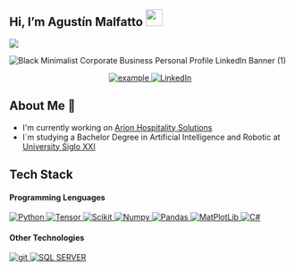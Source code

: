 ## Hi, I’m Agustín Malfatto <img src = "https://raw.githubusercontent.com/MartinHeinz/MartinHeinz/master/wave.gif" width = 30px> 

<p>
  <img src="https://readme-typing-svg.herokuapp.com?&font=IBM+Plex+Sans&color=abcdef&size=20&lines=I'm+a+Backend+Developer;I'm+also+studying+AI+and+Robotic" />
</p>

![Black Minimalist Corporate Business Personal Profile LinkedIn Banner (1)](https://github.com/user-attachments/assets/7ecbea5a-d71e-470e-b099-2c336b7bf41e)

<p align ="center">
  <!--
  <a  href="https://ifeanyi-nneji.netlify.app" target="_blank">
    <img src="https://img.shields.io/badge/My_Website-000000?style=for-the-badge&logo=Microsoft-edge&logoColor=white" alt="example"/>
  </a> -->
  <a href="mailto:agus.malfatto20@gmail.com?subject=Feedback%20From%20Github&body=Hello," target="_blank">
    <img src="https://img.shields.io/badge/Gmail-D14836?style=for-the-badge&logo=gmail&logoColor=white" alt="example"/>
  </a>
   <a href="https://www.linkedin.com/in/agust%C3%ADn-malfatto/?locale=en_US" target="blank">
    <img alt="LinkedIn" src="https://img.shields.io/badge/LinkedIn-0077B5?style=for-the-badge&logo=linkedin&logoColor=white">
  </a>    
</p>

## About Me :raising_hand:
<ul>
  <li>I'm currently working on <a href="https://www.arionpoint.com/equipo-arion/" target="_blank" text-decoration="none">Arion Hospitality Solutions</a> </li> 
  <li>I´m studying a Bachelor Degree in Artificial Intelligence and Robotic at <a href="https://21.edu.ar/" target="_blank">University Siglo XXI</a> </li>
</ul>

## Tech Stack 
#### Programming Lenguages
<p justify-content="center" display="flex" align-items="center">
  <a href="https://www.python.org" target="_blank">
    <img alt="Python" src="https://img.shields.io/badge/Python-3776AB?style=for-the-badge&logo=python&logoColor=white">
  </a>
  
   <a href="" target="_blank">
    <img alt="Tensor" src="https://img.shields.io/badge/TensorFlow-FF6F00?style=for-the-badge&logo=tensorflow&logoColor=white">
  </a>

   <a href="https://scikit-learn.org/" target="_blank">
    <img alt="Scikit" src="https://img.shields.io/badge/scikit_learn-F7931E?style=for-the-badge&logo=scikit-learn&logoColor=white">
  </a>
  
   <a href="https://numpy.org/" target="_blank">
    <img alt="Numpy" src="https://img.shields.io/badge/Numpy-777BB4?style=for-the-badge&logo=numpy&logoColor=white">
  </a>

   <a href="https://pandas.pydata.org/" target="_blank">
    <img alt="Pandas" src="https://img.shields.io/badge/Pandas-2C2D72?style=for-the-badge&logo=pandas&logoColor=white">
  </a>

   <a href="https://matplotlib.org/" target="_blank">
    <img alt="MatPlotLib" src="https://img.shields.io/badge/Matplotlib-3776AB?style=for-the-badge&logo=matplotlib&logoColor=white">
  </a>

  <a href="https://dotnet.microsoft.com/es-es/languages/csharp" target="_blank">
    <img alt="C#" src="https://img.shields.io/badge/C%23-239120?style=for-the-badge&logo=c-sharp&logoColor=white">
  </a>
  </p>

#### Other Technologies
  
<p justify-content="center" display="flex" align-items="center">
  <a href="https://git-scm.com/" target="_blank">
    <img src="https://img.shields.io/badge/git-F05032.svg?style=for-the-badge&logo=git&logoColor=white"
      alt="git"/>
  </a>

  <a href="https://www.microsoft.com/es-ar/sql-server/sql-server-downloads" target="_blank">
    <img alt="SQL SERVER" src="https://img.shields.io/badge/Microsoft%20SQL%20Server-CC2927?style=for-the-badge&logo=microsoft%20sql%20server&logoColor=white">
  </a>
  
</p>
<!--
**AgusMalfatto/AgusMalfatto** is a ✨ _special_ ✨ repository because its `README.md` (this file) appears on your GitHub profile.

Here are some ideas to get you started:

- 🔭 I’m currently working on ...
- 🌱 I’m currently learning ...
- 👯 I’m looking to collaborate on ...
- 🤔 I’m looking for help with ...
- 💬 Ask me about ...
- 📫 How to reach me: ...
- 😄 Pronouns: ...
- ⚡ Fun fact: ...
-->
